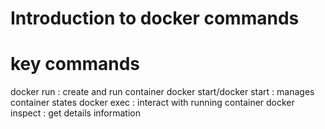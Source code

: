 # Introduction to docker commands

# key commands

docker run : create and run container
docker start/docker start : manages container states
docker exec : interact with running container
docker inspect : get details information